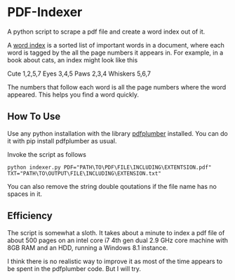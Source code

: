 # PDF-Indexer
A python script to scrape a pdf file and create a word index out of it.

A [word index](https://en.wikipedia.org/wiki/Index_(publishing)#Purpose) is a sorted list of important words in a document, where each word is tagged by the all the page numbers it appears in. For example, in a book about cats, an index might look like this 

Cute 1,2,5,7
Eyes 3,4,5
Paws 2,3,4
Whiskers 5,6,7

The numbers that follow each word is all the page numbers where the word appeared. This helps you find a word quickly.

## How To Use

Use any python installation with the library [pdfplumber](https://github.com/jsvine/pdfplumber) installed. You can do it with 
    pip install pdfplumber
as usual.

Invoke the script as follows

    python indexer.py PDF="PATH\TO\PDF\FILE\INCLUDING\EXTENTSION.pdf" TXT="PATH\TO\OUTPUT\FILE\INCLUDING\EXTENSION.txt"

You can also remove the string double qoutations if the file name has no spaces in it.

## Efficiency

The script is somewhat a sloth. It takes about a minute to index a pdf file of about 500 pages on an intel core i7 4th gen dual 2.9 GHz core machine with 8GB RAM and an HDD, running a Windows 8.1 instance. 

I think there is no realistic way to improve it as most of the time appears to be spent in the pdfplumber code. But I will try.  
